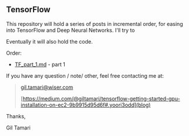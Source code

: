 ## TensorFlow

This repository will hold a series of posts in incremental order, for easing into TensorFlow and Deep Neural Networks. I'll try to 

Eventually it will also hold the code.

Order:

* [TF\_part\_1.md](https://github.com/USF-ML2/TensorFlow/raw/master/TF_part_1.md) - part 1 


If you have any question / note/ other, feel free contacting me at:

> gil.tamari@wiser.com 
> 
> [https://medium.com/@giltamari/tensorflow-getting-started-gpu-installation-on-ec2-9b9915d95d6f#.yoori3odd](blog)


Thanks,
	

Gil Tamari